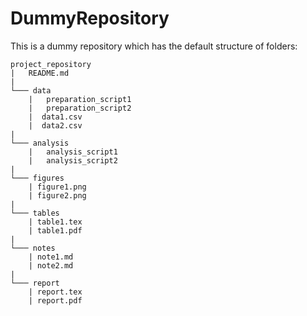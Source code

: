 # DummyRepository

This is a dummy repository which has the default structure of folders:  

```
project_repository 
|	README.md 
|	
└─── data  
	|	preparation_script1
	| 	preparation_script2
	|  data1.csv
	|  data2.csv  
|
└─── analysis  
	|	analysis_script1
	|	analysis_script2  
|
└─── figures 
	| figure1.png
	| figure2.png 
|
└─── tables  
	| table1.tex
	| table1.pdf
|
└─── notes  
	| note1.md
	| note2.md
|
└─── report
	| report.tex
	| report.pdf
```